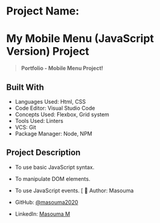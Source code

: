 # Project Name:

# My Mobile Menu (JavaScript Version) Project

> **Portfolio - Mobile Menu Project!**

## Built With

- Languages Used: Html, CSS
- Code Editor: Visual Studio Code
- Concepts Used: Flexbox, Grid system
- Tools Used: Linters
- VCS: Git
- Package Manager: Node, NPM

## Project Description

- To use basic JavaScript syntax.

- To manipulate DOM elements.

- To use JavaScript events.
[
👤 Author:
Masouma

- GitHub: [@masouma2020](https://github.com/githubhandle)

- LinkedIn: [Masouma M](https://linkedin.com/in/linkedinhandle)
